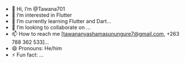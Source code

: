 - 👋 Hi, I’m @Tawana701
- 👀 I’m interested in Flutter
- 🌱 I’m currently learning Flutter and Dart...
- 💞️ I’m looking to collaborate on ...
- 📫 How to reach me [tawananyashamasunungure7@gmail.com, +263 788 362 533]...
- 😄 Pronouns: He/him
- ⚡ Fun fact: ...

<!---
Tawana701/Tawana701 is a ✨ special ✨ repository because its `README.md` (this file) appears on your GitHub profile.
You can click the Preview link to take a look at your changes.
--->
